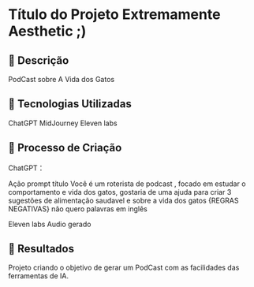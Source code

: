 # Título do Projeto Extremamente Aesthetic ;)

## 📒 Descrição
PodCast sobre A Vida dos Gatos

## 🤖 Tecnologias Utilizadas
ChatGPT
MidJourney
Eleven labs

## 🧐 Processo de Criação
ChatGPT：

Ação	prompt
título	Você é um roterista de podcast , focado em estudar o comportamento e vida dos gatos, gostaria de uma ajuda para criar 3 sugestões de alimentação saudavel e sobre a vida dos gatos
{REGRAS NEGATIVAS}
não quero palavras em inglês


Eleven labs
Audio gerado

## 🚀 Resultados
Projeto criando o objetivo de gerar um PodCast com as facilidades das ferramentas de IA.
